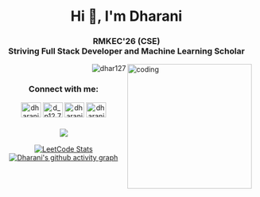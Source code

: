 <h1 align="center">Hi 👋, I'm Dharani</h1>
<h3 align="center">RMKEC'26 (CSE)<br>Striving Full Stack Developer and Machine Learning Scholar</h3>
<img align="right" alt="coding" width="250" src="https://user-images.githubusercontent.com/74038190/241765453-85cb9521-97c0-4a65-9358-7db8099fac7f.gif">
<p align="right"> <img src="https://komarev.com/ghpvc/?username=dhar127&label=Profile%20views&color=0e75b6&style=flat" alt="dhar127" /> </p>

<h3 align="center">Connect with me:</h3>
<p align="center">
  <a href="https://www.linkedin.com/in/dharani-p-57327b259/" target="_blank"><img align="center" src="https://raw.githubusercontent.com/rahuldkjain/github-profile-readme-generator/master/src/images/icons/Social/linked-in-alt.svg" alt="dharanip" height="30" width="40" /></a>
  <a href="https://instagram.com/d_p12.7" target="_blank"><img align="center" src="https://raw.githubusercontent.com/rahuldkjain/github-profile-readme-generator/master/src/images/icons/Social/instagram.svg" alt="d_p12.7" height="30" width="40" /></a>
  <a href="https://www.hackerrank.com/dhar22028_cs" target="_blank"><img align="center" src="https://raw.githubusercontent.com/rahuldkjain/github-profile-readme-generator/master/src/images/icons/Social/hackerrank.svg" alt="dharani p ucs22028" height="30" width="40" /></a>
  <a href="https://auth.geeksforgeeks.org/user/dharanipon9o9x" target="_blank"><img align="center" src="https://raw.githubusercontent.com/rahuldkjain/github-profile-readme-generator/master/src/images/icons/Social/geeks-for-geeks.svg" alt="dharanipon9o9x" height="30" width="40" /></a>
</p>

<h3 align="center">
  <a href="https://skillicons.dev">
    <img src="https://skillicons.dev/icons?i=java,kotlin,nodejs,html,css,python,kubernetes,docker,react,angular,figma&theme=light" />
  </a>
</h3>

<div align="center">
  <a href="https://leetcode.com/dharani_1207/">
    <img src="https://leetcard.jacoblin.cool/dharani_1207?theme=dark&font=Fauna%20One&ext=heatmap" alt="LeetCode Stats" />
  </a>
</div>

<div align="center">
  <a href="https://github.com/ashutosh00710/github-readme-activity-graph">
    <img src="https://github-readme-activity-graph.vercel.app/graph?username=dhar127&bg_color=121212&color=f5eff5&line=dae90c&point=f1e9e9&area=true&hide_border=true" alt="Dharani's github activity graph" />
  </a>
</div>
